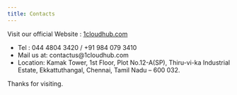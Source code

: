 ```yaml
---
title: Contacts
---
```

Visit our official Website : [1cloudhub.com](https://www.1cloudhub.com/)

<ul>


<li>Tel : 044 4804 3420 / +91 984 079 3410</li>


<li> Mail us at: contactus@1cloudhub.com</li>


<li> Location: Kamak Tower, 1st Floor, Plot No.12-A(SP), Thiru-vi-ka Industrial Estate, Ekkattuthangal, Chennai, Tamil Nadu – 600 032. </li>
</ul>
Thanks for visiting.